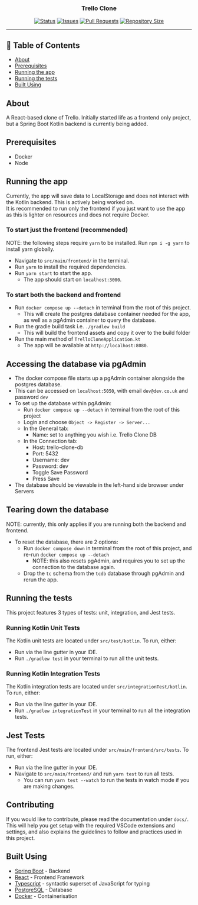 <h3 align="center">Trello Clone</h3>

<div align="center">

[![Status](https://img.shields.io/badge/status-active-badge)]()
[![Issues](https://img.shields.io/github/issues/rizwan171/trello-clone?color=blue)](https://github.com/rizwan171/trello-clone/issues)
[![Pull Requests](https://img.shields.io/github/issues-pr/rizwan171/trello-clone?color=blue)](https://github.com/rizwan171/trello-clone/pulls)
[![Repository Size](https://img.shields.io/github/repo-size/rizwan171/trello-clone)]()

</div>

---

## 📝 Table of Contents
- [About](#about)
- [Prerequisites](#prerequisites)
- [Running the app](#running-the-app)
- [Running the tests](#running-the-tests)
- [Built Using](#built-using)

## About
A React-based clone of Trello. Initially started life as a frontend only project, but a Spring Boot Kotlin backend is currently being added.

## Prerequisites
- Docker
- Node

## Running the app
Currently, the app will save data to LocalStorage and does not interact with the Kotlin backend. This is actively being worked on.<br>
It is recommended to run only the frontend if you just want to use the app as this is lighter on resources and does not require Docker.

### To start just the frontend (recommended)
NOTE: the following steps require `yarn` to be installed. Run `npm i -g yarn` to install yarn globally.
- Navigate to `src/main/frontend/` in the terminal.
- Run `yarn` to install the required dependencies.
- Run `yarn start` to start the app.
  - The app should start on `localhost:3000`.

### To start both the backend and frontend
- Run `docker compose up --detach` in terminal from the root of this project.
  - This will create the postgres database container needed for the app, as well as a pgAdmin container to query the database.
- Run the gradle build task i.e. `./gradlew build`
  - This will build the frontend assets and copy it over to the build folder
- Run the main method of `TrelloCloneApplication.kt`
  - The app will be available at `http://localhost:8080`.

## Accessing the database via pgAdmin
- The docker compose file starts up a pgAdmin container alongside the postgres database.
- This can be accessed on `localhost:5050`, with email `dev@dev.co.uk` and password `dev`
- To set up the database within pgAdmin:
  - Run `docker compose up --detach` in terminal from the root of this project
  - Login and choose `Object -> Register -> Server...`
  - In the General tab:
    - Name: set to anything you wish i.e. Trello Clone DB
  - In the Connection tab:
    - Host: trello-clone-db
    - Port: 5432
    - Username: dev
    - Password: dev
    - Toggle Save Password
    - Press Save
- The database should be viewable in the left-hand side browser under Servers

## Tearing down the database
NOTE: currently, this only applies if you are running both the backend and frontend.
- To reset the database, there are 2 options:
  - Run `docker compose down` in terminal from the root of this project, and re-run `docker compose up --detach`
    - NOTE: this also resets pgAdmin, and requires you to set up the connection to the database again.
  - Drop the `tc` schema from the `tcdb` database through pgAdmin and rerun the app.

## Running the tests
This project features 3 types of tests: unit, integration, and Jest tests.<br>

### Running Kotlin Unit Tests
The Kotlin unit tests are located under `src/test/kotlin`. To run, either:
- Run via the line gutter in your IDE.
- Run `./gradlew test` in your terminal to run all the unit tests.

### Running Kotlin Integration Tests
The Kotlin integration tests are located under `src/integrationTest/kotlin`. To run, either:
- Run via the line gutter in your IDE.
- Run `./gradlew integrationTest` in your terminal to run all the integration tests.

## Jest Tests
The frontend Jest tests are located under `src/main/frontend/src/tests`. To run, either:
- Run via the line gutter in your IDE.
- Navigate to `src/main/frontend/` and run `yarn test` to run all tests.
  - You can run `yarn test --watch` to run the tests in watch mode if you are making changes.

## Contributing
If you would like to contribute, please read the documentation under `docs/`. This will help you get setup with the required VSCode extensions and settings,
and also explains the guidelines to follow and practices used in this project. 

## Built Using
- [Spring Boot](https://spring.io/projects/spring-boot) - Backend
- [React](https://react.dev/) - Frontend Framework
- [Typescript](https://www.typescriptlang.org/) - syntactic superset of JavaScript for typing
- [PostgreSQL](https://www.postgresql.org/) - Database
- [Docker](https://www.docker.com/) - Containerisation
